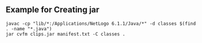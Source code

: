 ## Example for Creating jar

```
javac -cp "lib/*:/Applications/NetLogo 6.1.1/Java/*" -d classes $(find . -name "*.java")
jar cvfm clips.jar manifest.txt -C classes .
```